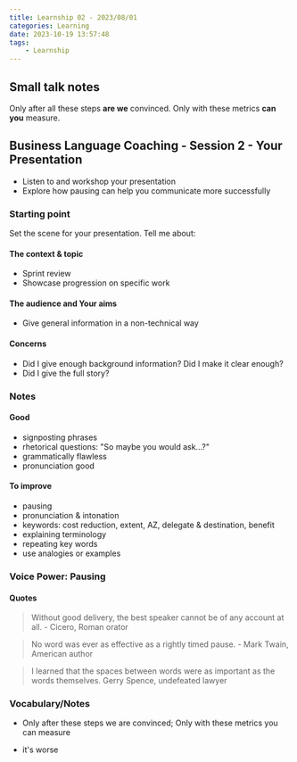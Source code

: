 ```yaml
---
title: Learnship 02 - 2023/08/01
categories: Learning
date: 2023-10-19 13:57:48
tags:
    - Learnship
---
```


## Small talk notes

Only after all these steps **are we** convinced.
Only with these metrics **can you** measure.

## Business Language Coaching - Session 2 - Your Presentation

* Listen to and workshop your presentation
* Explore how pausing can help you communicate more successfully

### Starting point

Set the scene for your presentation. Tell me about:

#### The context & topic

* Sprint review
* Showcase progression on specific work

#### The audience and Your aims

* Give general information in a non-technical way

#### Concerns

* Did I give enough background information? Did I make it clear enough?
* Did I give the full story?

### Notes

#### Good

* signposting phrases
* rhetorical questions: "So maybe you would ask...?"
* grammatically flawless
* pronunciation good

#### To improve

* pausing
* pronunciation & intonation
* keywords: cost reduction, extent, AZ, delegate & destination, benefit
* explaining terminology
* repeating key words
* use analogies or examples

### Voice Power: Pausing

#### Quotes

> Without good delivery, the best speaker cannot be of any account at all. - Cicero, Roman orator

> No word was ever as effective as a rightly timed pause. - Mark Twain, American author

> I learned that the spaces between words were as important as the words themselves. Gerry Spence, undefeated lawyer

### Vocabulary/Notes

* Only after these steps we are convinced; Only with these metrics you can measure

* it's worse
